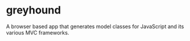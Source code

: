 greyhound
=========

A browser based app that generates model classes for JavaScript and its various MVC frameworks.